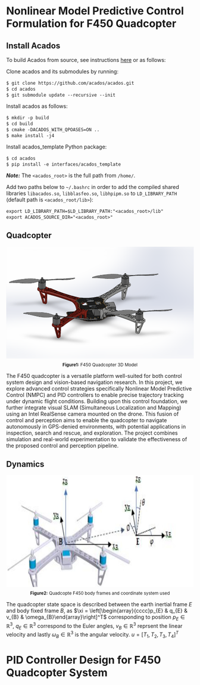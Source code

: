 # Nonlinear Model Predictive Control Formulation for F450 Quadcopter

## Install Acados
To build Acados from source, see instructions [here](https://docs.acados.org/python_interface/index.html) or as follows:

Clone acados and its submodules by running:
```
$ git clone https://github.com/acados/acados.git
$ cd acados
$ git submodule update --recursive --init
```

Install acados as follows:

```
$ mkdir -p build
$ cd build
$ cmake -DACADOS_WITH_QPOASES=ON ..
$ make install -j4
```

Install acados_template Python package:
```
$ cd acados
$ pip install -e interfaces/acados_template
```
***Note:*** The ```<acados_root>``` is the full path from ```/home/```.

Add two paths below to ```~/.bashrc``` in order to add the compiled shared libraries ```libacados.so```, ```libblasfeo.so```, ```libhpipm.so``` to ```LD_LIBRARY_PATH``` (default path is ```<acados_root/lib>```):

```
export LD_LIBRARY_PATH=$LD_LIBRARY_PATH:"<acados_root>/lib"
export ACADOS_SOURCE_DIR="<acados_root>"
```
## Quadcopter
<div align="center">
  <img src="https://github.com/Desmondfotock28/Quadcopter/blob/main/model.PNG?raw=true" alt="F450 Quadcopter 3d Model" height="300"><br>
  <sub><b>Figure1:</b> F450 Quadcopter 3D Model</sub>
</div>

The F450 quadcopter is a versatile platform well-suited for both control system design and vision-based navigation research. In this project, we explore advanced control strategies specifically Nonlinear Model Predictive Control (NMPC) and PID controllers to enable precise trajectory tracking under dynamic flight conditions. Building upon this control foundation, we further integrate visual SLAM (Simultaneous Localization and Mapping) using an Intel RealSense camera mounted on the drone. This fusion of control and perception aims to enable the quadcopter to navigate autonomously in GPS-denied environments, with potential applications in inspection, search and rescue, and exploration. The project combines simulation and real-world experimentation to validate the effectiveness of the proposed control and perception pipeline.

## Dynamics
<div align="center">
  <img src="https://github.com/Desmondfotock28/Quadcopter/blob/main/dynamics_quadcopter.jpg?raw=true" alt="F450 Quadcopter_Dynamics" height="300"><br>
  <sub><b>Figure2:</b> Quadcopte F450 body frames and coordinate system used</sub>
</div>

The quadcopter state space is described between the earth inertial frame $E$ and body fixed frame $B$, as $`\xi = \left[\begin{array}{cccc}p_{E} & q_{E} & v_{B} & \omega_{B}\end{array}\right]^T`$ corresponding to position $`p_{E} ∈ \mathbb{R}^3`$, $`q_{E} ∈ \mathbb{R}^3`$ correspond to the Euler angles, $`v_{B} ∈ \mathbb{R}^3`$ reprsent the linear velocity and lastly  $`\omega_{B} ∈ \mathbb{R}^3`$ is the angular velocity.
 $`u =\left[T_1, T_2, T_3, T_4\right]^T`$



# PID Controller Design for F450 Quadcopter System
